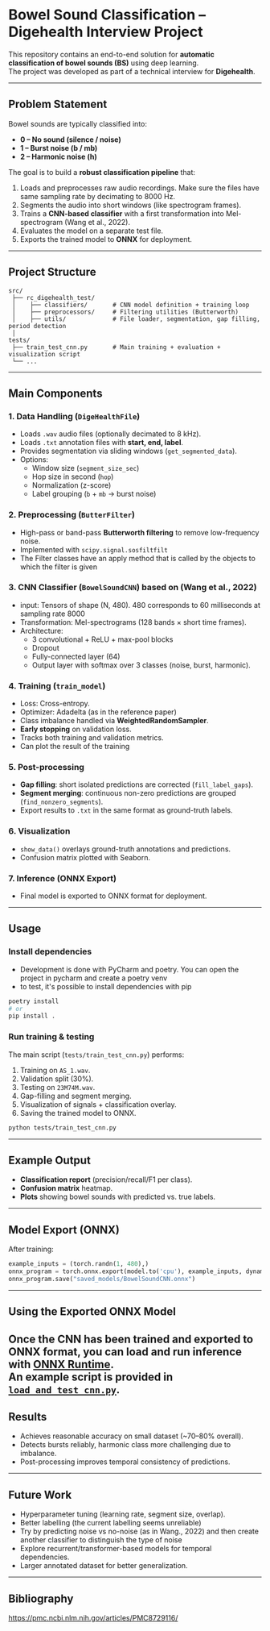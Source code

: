 # Bowel Sound Classification – Digehealth Interview Project

This repository contains an end-to-end solution for **automatic classification of bowel sounds (BS)** using deep learning.  
The project was developed as part of a technical interview for **Digehealth**.  

---

## Problem Statement
Bowel sounds are typically classified into:
- **0 – No sound (silence / noise)**
- **1 – Burst noise (b / mb)**
- **2 – Harmonic noise (h)**  

The goal is to build a **robust classification pipeline** that:
1. Loads and preprocesses raw audio recordings. Make sure the files have same sampling rate by decimating to 8000 Hz.  
2. Segments the audio into short windows (like spectrogram frames).  
3. Trains a **CNN-based classifier** with a first transformation into Mel-spectrogram (Wang et al., 2022).
4. Evaluates the model on a separate test file.  
5. Exports the trained model to **ONNX** for deployment.  

---

## Project Structure

```
src/
 ├── rc_digehealth_test/
 │    ├── classifiers/       # CNN model definition + training loop
 │    ├── preprocessors/     # Filtering utilities (Butterworth)
 │    ├── utils/             # File loader, segmentation, gap filling, period detection
 │
tests/
 ├── train_test_cnn.py       # Main training + evaluation + visualization script
 └── ...
```

---

## Main Components

### 1. Data Handling (`DigeHealthFile`)
- Loads `.wav` audio files (optionally decimated to 8 kHz).  
- Loads `.txt` annotation files with **start, end, label**.  
- Provides segmentation via sliding windows (`get_segmented_data`).  
- Options:
  - Window size (`segment_size_sec`)  
  - Hop size in second (`hop`)  
  - Normalization (z-score)
  - Label grouping (`b` + `mb` → burst noise)  

### 2. Preprocessing (`ButterFilter`)
- High-pass or band-pass **Butterworth filtering** to remove low-frequency noise.  
- Implemented with `scipy.signal.sosfiltfilt` 
- The Filter classes have an apply method that is called by the objects to which the filter is given

### 3. CNN Classifier (`BowelSoundCNN`) based on (Wang et al., 2022)
- input: Tensors of shape (N, 480). 480 corresponds to 60 milliseconds at sampling rate 8000
- Transformation: Mel-spectrograms (128 bands × short time frames).  
- Architecture:
  - 3 convolutional + ReLU + max-pool blocks  
  - Dropout  
  - Fully-connected layer (64)  
  - Output layer with softmax over 3 classes (noise, burst, harmonic).  

### 4. Training (`train_model`)
- Loss: Cross-entropy.  
- Optimizer: Adadelta (as in the reference paper)
- Class imbalance handled via **WeightedRandomSampler**.  
- **Early stopping** on validation loss.  
- Tracks both training and validation metrics.  
- Can plot the result of the training

### 5. Post-processing
- **Gap filling**: short isolated predictions are corrected (`fill_label_gaps`).  
- **Segment merging**: continuous non-zero predictions are grouped (`find_nonzero_segments`).  
- Export results to `.txt` in the same format as ground-truth labels.  

### 6. Visualization
- `show_data()` overlays ground-truth annotations and predictions.  
- Confusion matrix plotted with Seaborn.  

### 7. Inference (ONNX Export)
- Final model is exported to ONNX format for deployment.  

---

## Usage

### Install dependencies
- Development is done with PyCharm and poetry. You can open the project in pycharm and create a poetry venv
- to test, it's possible to install dependencies with pip
```bash
poetry install
# or 
pip install .
```

### Run training & testing
The main script (`tests/train_test_cnn.py`) performs:
1. Training on `AS_1.wav`.  
2. Validation split (30%).  
3. Testing on `23M74M.wav`.  
4. Gap-filling and segment merging.  
5. Visualization of signals + classification overlay.  
6. Saving the trained model to ONNX.  

```bash
python tests/train_test_cnn.py
```

---

## Example Output
- **Classification report** (precision/recall/F1 per class).  
- **Confusion matrix** heatmap.  
- **Plots** showing bowel sounds with predicted vs. true labels.  

---

## Model Export (ONNX)
After training:
```python
example_inputs = (torch.randn(1, 480),)
onnx_program = torch.onnx.export(model.to('cpu'), example_inputs, dynamo=True)
onnx_program.save("saved_models/BowelSoundCNN.onnx")
```
---
## Using the Exported ONNX Model

Once the CNN has been trained and exported to ONNX format, you can load and run inference with [ONNX Runtime](https://onnxruntime.ai/).  
An example script is provided in [`load_and_test_cnn.py`](tests/load_and_test_cnn.py).
---

## Results
- Achieves reasonable accuracy on small dataset (~70–80% overall).  
- Detects bursts reliably, harmonic class more challenging due to imbalance.  
- Post-processing improves temporal consistency of predictions.  

---

## Future Work
- Hyperparameter tuning (learning rate, segment size, overlap).  
- Better labelling (the current labelling seems unreliable)
- Try by predicting noise vs no-noise (as in Wang., 2022) and then create another classifier to distinguish the type of noise
- Explore recurrent/transformer-based models for temporal dependencies.
- Larger annotated dataset for better generalization.  

---

## Bibliography
https://pmc.ncbi.nlm.nih.gov/articles/PMC8729116/
